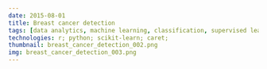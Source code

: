 ```yaml
---
date: 2015-08-01
title: Breast cancer detection
tags: [data analytics, machine learning, classification, supervised learning, bioinformatics]
technologies: r; python; scikit-learn; caret; 
thumbnail: breast_cancer_detection_002.png
img: breast_cancer_detection_003.png
---
```

